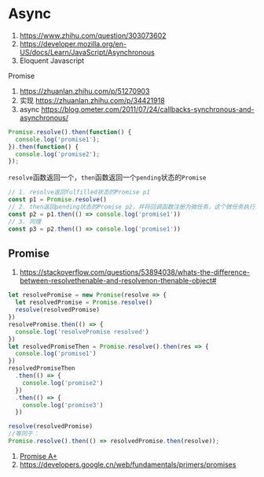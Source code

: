 # Async

1. https://www.zhihu.com/question/303073602
1. https://developer.mozilla.org/en-US/docs/Learn/JavaScript/Asynchronous
1. Eloquent Javascript

Promise

1. https://zhuanlan.zhihu.com/p/51270903
1. 实现 https://zhuanlan.zhihu.com/p/34421918
1. async https://blog.ometer.com/2011/07/24/callbacks-synchronous-and-asynchronous/

```js
Promise.resolve().then(function() {
  console.log('promise1');
}).then(function() {
  console.log('promise2');
});
```

`resolve`函数返回一个，`then`函数返回一个`pending`状态的`Promise`

```js
// 1. resolve返回fulfilled状态的Promise p1
const p1 = Promise.resolve()
// 2. then返回pending状态的Promise p2，并将回调函数注册为微任务，这个微任务执行完成后，p2变成fulfilled状态
const p2 = p1.then(() => console.log('promise1'))
// 3. 同理
const p3 = p2.then(() => console.log('promise1'))
```

## Promise

1. https://stackoverflow.com/questions/53894038/whats-the-difference-between-resolvethenable-and-resolvenon-thenable-object#

```js
let resolvePromise = new Promise(resolve => {
  let resolvedPromise = Promise.resolve()
  resolve(resolvedPromise)
})
resolvePromise.then(() => {
  console.log('resolvePromise resolved')
})
let resolvedPromiseThen = Promise.resolve().then(res => {
  console.log('promise1')
})
resolvedPromiseThen
  .then(() => {
    console.log('promise2')
  })
  .then(() => {
    console.log('promise3')
  })

```

```js
resolve(resolvedPromise)
//等同于：
Promise.resolve().then(() => resolvedPromise.then(resolve));
```

1. [Promise A+](https://www.ituring.com.cn/article/66566)
1. https://developers.google.cn/web/fundamentals/primers/promises
